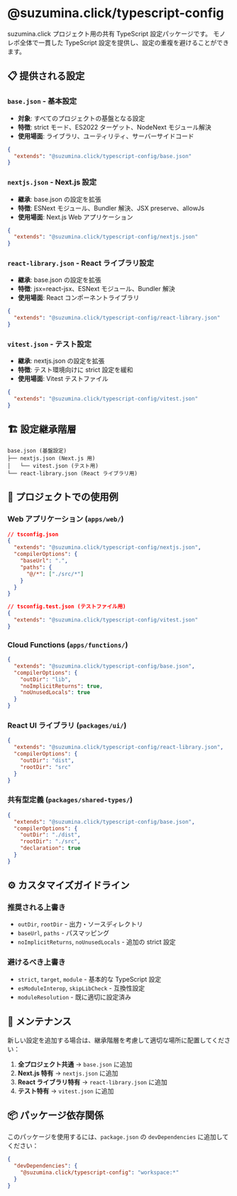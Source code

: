 # @suzumina.click/typescript-config

suzumina.click プロジェクト用の共有 TypeScript 設定パッケージです。
モノレポ全体で一貫した TypeScript 設定を提供し、設定の重複を避けることができます。

## 📋 提供される設定

### `base.json` - 基本設定
- **対象**: すべてのプロジェクトの基盤となる設定
- **特徴**: strict モード、ES2022 ターゲット、NodeNext モジュール解決
- **使用場面**: ライブラリ、ユーティリティ、サーバーサイドコード

```json
{
  "extends": "@suzumina.click/typescript-config/base.json"
}
```

### `nextjs.json` - Next.js 設定
- **継承**: base.json の設定を拡張
- **特徴**: ESNext モジュール、Bundler 解決、JSX preserve、allowJs
- **使用場面**: Next.js Web アプリケーション

```json
{
  "extends": "@suzumina.click/typescript-config/nextjs.json"
}
```

### `react-library.json` - React ライブラリ設定
- **継承**: base.json の設定を拡張
- **特徴**: jsx=react-jsx、ESNext モジュール、Bundler 解決
- **使用場面**: React コンポーネントライブラリ

```json
{
  "extends": "@suzumina.click/typescript-config/react-library.json"
}
```

### `vitest.json` - テスト設定
- **継承**: nextjs.json の設定を拡張
- **特徴**: テスト環境向けに strict 設定を緩和
- **使用場面**: Vitest テストファイル

```json
{
  "extends": "@suzumina.click/typescript-config/vitest.json"
}
```

## 🏗️ 設定継承階層

```
base.json (基盤設定)
├── nextjs.json (Next.js 用)
│   └── vitest.json (テスト用)
└── react-library.json (React ライブラリ用)
```

## 📁 プロジェクトでの使用例

### Web アプリケーション (`apps/web/`)
```json
// tsconfig.json
{
  "extends": "@suzumina.click/typescript-config/nextjs.json",
  "compilerOptions": {
    "baseUrl": ".",
    "paths": {
      "@/*": ["./src/*"]
    }
  }
}

// tsconfig.test.json (テストファイル用)
{
  "extends": "@suzumina.click/typescript-config/vitest.json"
}
```

### Cloud Functions (`apps/functions/`)
```json
{
  "extends": "@suzumina.click/typescript-config/base.json",
  "compilerOptions": {
    "outDir": "lib",
    "noImplicitReturns": true,
    "noUnusedLocals": true
  }
}
```

### React UI ライブラリ (`packages/ui/`)
```json
{
  "extends": "@suzumina.click/typescript-config/react-library.json",
  "compilerOptions": {
    "outDir": "dist",
    "rootDir": "src"
  }
}
```

### 共有型定義 (`packages/shared-types/`)
```json
{
  "extends": "@suzumina.click/typescript-config/base.json",
  "compilerOptions": {
    "outDir": "./dist",
    "rootDir": "./src",
    "declaration": true
  }
}
```

## ⚙️ カスタマイズガイドライン

### 推奨される上書き
- `outDir`, `rootDir` - 出力・ソースディレクトリ
- `baseUrl`, `paths` - パスマッピング
- `noImplicitReturns`, `noUnusedLocals` - 追加の strict 設定

### 避けるべき上書き
- `strict`, `target`, `module` - 基本的な TypeScript 設定
- `esModuleInterop`, `skipLibCheck` - 互換性設定
- `moduleResolution` - 既に適切に設定済み

## 🔧 メンテナンス

新しい設定を追加する場合は、継承階層を考慮して適切な場所に配置してください：

1. **全プロジェクト共通** → `base.json` に追加
2. **Next.js 特有** → `nextjs.json` に追加
3. **React ライブラリ特有** → `react-library.json` に追加
4. **テスト特有** → `vitest.json` に追加

## 📦 パッケージ依存関係

このパッケージを使用するには、`package.json` の `devDependencies` に追加してください：

```json
{
  "devDependencies": {
    "@suzumina.click/typescript-config": "workspace:*"
  }
}
```